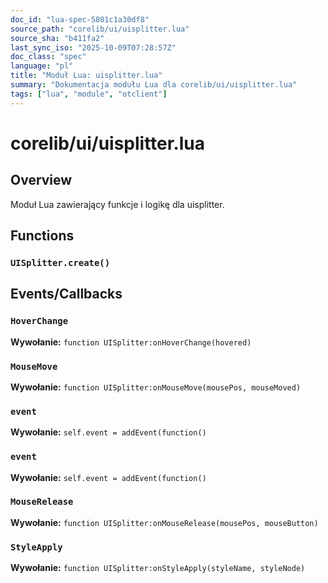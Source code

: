 ```yaml
---
doc_id: "lua-spec-5801c1a30df8"
source_path: "corelib/ui/uisplitter.lua"
source_sha: "b411fa2"
last_sync_iso: "2025-10-09T07:28:57Z"
doc_class: "spec"
language: "pl"
title: "Moduł Lua: uisplitter.lua"
summary: "Dokumentacja modułu Lua dla corelib/ui/uisplitter.lua"
tags: ["lua", "module", "otclient"]
---
```


# corelib/ui/uisplitter.lua

## Overview

Moduł Lua zawierający funkcje i logikę dla uisplitter.

## Functions

### `UISplitter.create()`

## Events/Callbacks

### `HoverChange`

**Wywołanie:** `function UISplitter:onHoverChange(hovered)`

### `MouseMove`

**Wywołanie:** `function UISplitter:onMouseMove(mousePos, mouseMoved)`

### `event`

**Wywołanie:** `self.event = addEvent(function()`

### `event`

**Wywołanie:** `self.event = addEvent(function()`

### `MouseRelease`

**Wywołanie:** `function UISplitter:onMouseRelease(mousePos, mouseButton)`

### `StyleApply`

**Wywołanie:** `function UISplitter:onStyleApply(styleName, styleNode)`

